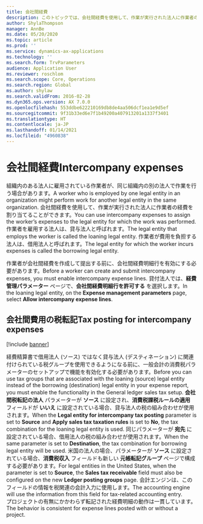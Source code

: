 ```yaml
---
title: 会社間経費
description: このトピックでは、会社間経費を使用して、作業が実行された法人に作業者の経費を割り当てる方法を説明します。
author: ShylaThompson
manager: AnnBe
ms.date: 05/20/2020
ms.topic: article
ms.prod: ''
ms.service: dynamics-ax-applications
ms.technology: ''
ms.search.form: TrvParameters
audience: Application User
ms.reviewer: roschlom
ms.search.scope: Core, Operations
ms.search.region: Global
ms.author: shylaw
ms.search.validFrom: 2016-02-28
ms.dyn365.ops.version: AX 7.0.0
ms.openlocfilehash: 553ddbe622210169db8de4aa506dcf1ea1e9d5ef
ms.sourcegitcommit: 9f31b33ed6e7f1b49200a407913201a1337f3401
ms.translationtype: HT
ms.contentlocale: ja-JP
ms.lasthandoff: 01/14/2021
ms.locfileid: "4960838"
---
```

# <a name="intercompany-expenses"></a><span data-ttu-id="5139a-103">会社間経費</span><span class="sxs-lookup"><span data-stu-id="5139a-103">Intercompany expenses</span></span>

<span data-ttu-id="5139a-104">組織内のある法人に雇用されている作業者が、同じ組織内の別の法人で作業を行う場合があります。</span><span class="sxs-lookup"><span data-stu-id="5139a-104">A worker who is employed by one legal entity in an organization might perform work for another legal entity in the same organization.</span></span> <span data-ttu-id="5139a-105">会社間経費を使用して、作業が実行された法人に作業者の経費を割り当てることができます。</span><span class="sxs-lookup"><span data-stu-id="5139a-105">You can use intercompany expenses to assign the worker’s expenses to the legal entity for which the  work was performed.</span></span> <span data-ttu-id="5139a-106">作業者を雇用する法人は、貸与法人と呼ばれます。</span><span class="sxs-lookup"><span data-stu-id="5139a-106">The legal entity that employs the worker is called the loaning legal entity.</span></span> <span data-ttu-id="5139a-107">作業者が費用を負担する法人は、借用法人と呼ばれます。</span><span class="sxs-lookup"><span data-stu-id="5139a-107">The legal entity for which the worker incurs expenses is called the borrowing legal entity.</span></span> 

<span data-ttu-id="5139a-108">作業者が会社間経費を作成して提出する前に、会社間経費明細行を有効にする必要があります。</span><span class="sxs-lookup"><span data-stu-id="5139a-108">Before a worker can create and submit intercompany expenses, you must enable intercompany expense lines.</span></span> <span data-ttu-id="5139a-109">貸付法人では、**経費管理パラメーター** ページで、**会社間経費明細行を許可する** を選択します。</span><span class="sxs-lookup"><span data-stu-id="5139a-109">In the loaning legal entity, on the **Expense management parameters** page, select **Allow intercompany expense lines**.</span></span> 

## <a name="tax-posting-for-intercompany-expenses"></a><span data-ttu-id="5139a-110">会社間費用の税転記</span><span class="sxs-lookup"><span data-stu-id="5139a-110">Tax posting for intercompany expenses</span></span>

[!include [banner](../includes/banner.md)]

<span data-ttu-id="5139a-111">経費精算書で借用法人 (ソース) ではなく貸与法人 (デスティネーション) に関連付けられている税グループを使用できるようになる前に、一般会計の消費税パラメーターのセットアップで機能を有効化する必要があります。</span><span class="sxs-lookup"><span data-stu-id="5139a-111">Before you can use tax groups that are associated with the loaning (source) legal entity instead of the borrowing (destination) legal entity in your expense report, you must enable the functionality in the General ledger sales tax setup.</span></span> <span data-ttu-id="5139a-112">**会社間税転記の法人** パラメーターが **ソース** に設定され、**消費税課税ルールの適用** フィールドが **いいえ** に設定されている場合、貸与法人の税の組み合わせが使用されます。</span><span class="sxs-lookup"><span data-stu-id="5139a-112">When the **Legal entity for intercompany tax posting** parameter is set to **Source** and **Apply sales tax taxation rules** is set to **No**, the tax combination for the loaning legal entity is used.</span></span> <span data-ttu-id="5139a-113">同じパラメーターが **宛先** に設定されている場合、借用法人の税の組み合わせが使用されます。</span><span class="sxs-lookup"><span data-stu-id="5139a-113">When the same parameter is set to **Destination**, the tax combination for borrowing legal entity will be used.</span></span> <span data-ttu-id="5139a-114">米国の法人の場合、パラメーターが **ソース** に設定されている場合、**消費税収入** フィールドも新しい **元帳転記グループ** ページで構成する必要があります。</span><span class="sxs-lookup"><span data-stu-id="5139a-114">For legal entities in the United States, when the parameter is set to **Source**, the **Sales tax receivable** field must also be configured on the new **Ledger posting groups** page.</span></span> <span data-ttu-id="5139a-115">会計エンジンは、このフィールドの情報を税関連の会計入力に使用します。</span><span class="sxs-lookup"><span data-stu-id="5139a-115">The accounting engine will use the information from this field for tax-related accounting entry.</span></span>   
<span data-ttu-id="5139a-116">プロジェクトの有無にかかわらず転記された経費明細の動作は一貫しています。</span><span class="sxs-lookup"><span data-stu-id="5139a-116">The behavior is consistent for expense lines posted with or without a project.</span></span>  

